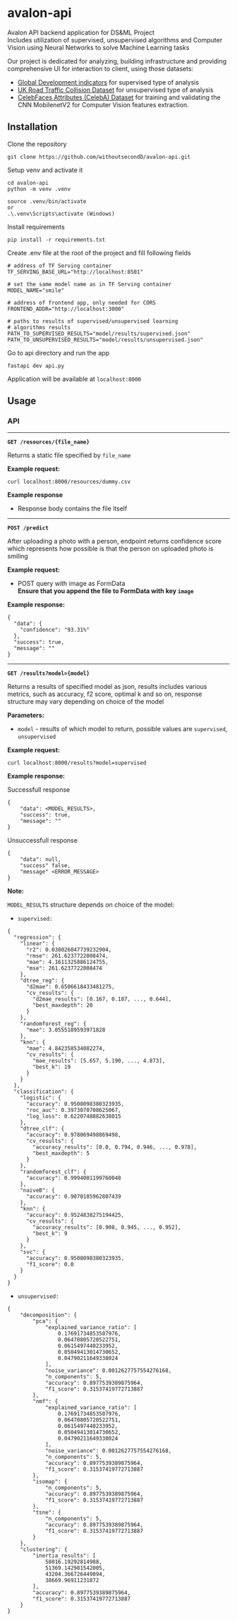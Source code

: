 # avalon-api
Avalon API backend application for DS&amp;ML Project \
Includes utilization of supervised, unsupervised algorithms and Computer Vision using Neural Networks to solve Machine Learning tasks

Our project is dedicated for analyzing, building infrastructure and providing comprehensive UI for interaction to client, using those datasets: 

* [Global Development indicators](https://www.kaggle.com/datasets/michaelmatta0/global-development-indicators-2000-2020) for supervised type of analysis
* [UK Road Traffic Collision Dataset](https://www.kaggle.com/datasets/salmankhaliq22/road-traffic-collision-dataset) for unsupervised type of analysis
* [CelebFaces Attributes (CelebA) Dataset](https://www.kaggle.com/datasets/jessicali9530/celeba-dataset?select=list_attr_celeba.csv) for training and validating the CNN MobilenetV2 for Computer Vision features extraction.

## Installation
Clone the repository
```
git clone https://github.com/withoutsecondD/avalon-api.git
```

Setup venv and activate it
```
cd avalon-api
python -m venv .venv

source .venv/bin/activate
or
.\.venv\Scripts\activate (Windows)
```

Install requirements
```
pip install -r requirements.txt
```

Create .env file at the root of the project and fill following fields
```
# address of TF Serving container
TF_SERVING_BASE_URL="http://localhost:8501"

# set the same model name as in TF Serving container
MODEL_NAME="smile"

# address of frontend app, only needed for CORS 
FRONTEND_ADDR="http://localhost:3000"

# paths to results of supervised/unsupervised learning
# algorithms results 
PATH_TO_SUPERVISED_RESULTS="model/results/supervised.json"
PATH_TO_UNSUPERVISED_RESULTS="model/results/unsupervised.json"
```


Go to api directory and run the app
```
fastapi dev api.py
```

Application will be available at `localhost:8000`

## Usage
### API

---

**`GET /resources/{file_name}`**

Returns a static file specified by `file_name`

**Example request:**
```
curl localhost:8000/resources/dummy.csv
```

**Example response**
- Response body contains the file itself

---

**`POST /predict`**

After uploading a photo with a person, endpoint returns confidence score which represents how possible is that the person on uploaded photo is smiling 

**Example request:** 
- POST query with image as FormData \
**Ensure that you append the file to FormData with key `image`**

**Example response:**
```
{
  "data": {
    "confidence": "93.31%"
  },
  "success": true,
  "message": ""
}
```

---

**`GET /results?model={model}`**

Returns a results of specified model as json, results includes various metrics, such as accuracy, f2 score, optimal k and so on, response structure may vary depending on choice of the model

**Parameters:**
- `model` - results of which model to return, possible values are `supervised`, `unsupervised`

**Example request:**
```
curl localhost:8000/results?model=supervised
```

**Example response:**

Successfull response
```
{
    "data": <MODEL_RESULTS>,
    "success": true,
    "message": ""
}
```

Unsuccessfull response
```
{
    "data": null,
    "success" false,
    "message" <ERROR_MESSAGE>
}
```

**Note:**

`MODEL_RESULTS` structure depends on choice of the model:

- `supervised:`
```
{
  "regression": {
    "linear": {
      "r2": 0.038026047739232904,
      "rmse": 261.6237722008474,
      "mae": 4.1611325886124755,
      "mse": 261.6237722008474
    },
    "dtree_reg": {
      "d2mae": 0.6506618433481275,
      "cv_results": {
        "d2mae_results": [0.167, 0.187, ..., 0.644],
        "best_maxdepth": 20
      }
    },
    "randomforest_reg": {
      "mae": 3.0555189593971828
    },
    "knn": {
      "mae": 4.842358534082274,
      "cv_results": {
        "mae_results": [5.657, 5.190, ..., 4.873],
        "best_k": 19
      }
    }
  },
  "classification": {
    "logistic": {
      "accuracy": 0.9508098380323935,
      "roc_auc": 0.3973070708625067,
      "log_loss": 0.6220748882638015
    },
    "dtree_clf": {
      "accuracy": 0.978069498069498,
      "cv_results": {
        "accuracy_results": [0.0, 0.794, 0.946, ..., 0.978],
        "best_maxdepth": 5
      }
    },
    "randomforest_clf": {
      "accuracy": 0.9994001199760048
    },
    "naiveB": {
      "accuracy": 0.9070185962807439
    },
    "knn": {
      "accuracy": 0.9524838275194425,
      "cv_results": {
        "accuracy_results": [0.908, 0.945, ..., 0.952],
        "best_k": 9
      }
    },
    "svc": {
      "accuracy": 0.9508098380323935,
      "f1_score": 0.0
    }
  }
}
```

- `unsupervised:`
```
{
    "decomposition": {
        "pca": {
            "explained_variance_ratio": [
                0.17691734853507976,
                0.06470805720522751,
                0.0615497440233952,
                0.05049413014730652,
                0.04790211649338024
            ],
            "noise_variance": 0.0012627757554276168,
            "n_components": 5,
            "accuracy": 0.8977539389875964,
            "f1_score": 0.31537419772713887
        },
        "nmf": {
            "explained_variance_ratio": [
                0.17691734853507976,
                0.06470805720522751,
                0.0615497440233952,
                0.05049413014730652,
                0.04790211649338024
            ],
            "noise_variance": 0.0012627757554276168,
            "n_components": 5,
            "accuracy": 0.8977539389875964,
            "f1_score": 0.31537419772713887
        },
        "isomap": {
            "n_components": 5,
            "accuracy": 0.8977539389875964,
            "f1_score": 0.31537419772713887
        },
        "tsne": {
            "n_components": 5,
            "accuracy": 0.8977539389875964,
            "f1_score": 0.31537419772713887
        }
    },
    "clustering": {
        "inertia_results": [
            58016.19292814988,
            51369.142981542005,
            43204.366726449094,
            38669.96911231872
        ],
        "accuracy": 0.8977539389875964,
        "f1_score": 0.31537419772713887
    }
}
```
